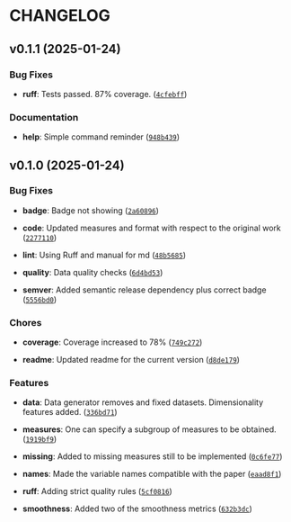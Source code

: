# CHANGELOG


## v0.1.1 (2025-01-24)

### Bug Fixes

- **ruff**: Tests passed. 87% coverage.
  ([`4cfebff`](https://github.com/IraitzM/data-complexity/commit/4cfebff3d31086fc17a85df2a51e4ba02669b0ca))

### Documentation

- **help**: Simple command reminder
  ([`948b439`](https://github.com/IraitzM/data-complexity/commit/948b439b9a6bf70424e34725e3fb719c7093243c))


## v0.1.0 (2025-01-24)

### Bug Fixes

- **badge**: Badge not showing
  ([`2a60896`](https://github.com/IraitzM/data-complexity/commit/2a608966a3867264334aa97a0e952a51d6757153))

- **code**: Updated measures and format with respect to the original work
  ([`2277110`](https://github.com/IraitzM/data-complexity/commit/22771103a7914938dec10f04f10722edac3aedc0))

- **lint**: Using Ruff and manual for md
  ([`48b5685`](https://github.com/IraitzM/data-complexity/commit/48b5685a54635bdb86878c743393f9c5672a11e2))

- **quality**: Data quality checks
  ([`6d4bd53`](https://github.com/IraitzM/data-complexity/commit/6d4bd53675588568c72d32b39696bca2b2a85d1c))

- **semver**: Added semantic release dependency plus correct badge
  ([`5556bd0`](https://github.com/IraitzM/data-complexity/commit/5556bd095c00a1962f840ec333462cf51aa5106d))

### Chores

- **coverage**: Coverage increased to 78%
  ([`749c272`](https://github.com/IraitzM/data-complexity/commit/749c27237e8dc737b85649464362bdfa2558a36a))

- **readme**: Updated readme for the current version
  ([`d8de179`](https://github.com/IraitzM/data-complexity/commit/d8de179b9c7569e48ea97b9f669817e01039d951))

### Features

- **data**: Data generator removes and fixed datasets. Dimensionality features added.
  ([`336bd71`](https://github.com/IraitzM/data-complexity/commit/336bd717f1adedd14829419e55553c8794d05849))

- **measures**: One can specify a subgroup of measures to be obtained.
  ([`1919bf9`](https://github.com/IraitzM/data-complexity/commit/1919bf969da6f9d5f1f57567339e8c0d2b079125))

- **missing**: Added to missing measures still to be implemented
  ([`0c6fe77`](https://github.com/IraitzM/data-complexity/commit/0c6fe776f8dd469d106fc99b2ffebf067ac39f1b))

- **names**: Made the variable names compatible with the paper
  ([`eaad8f1`](https://github.com/IraitzM/data-complexity/commit/eaad8f175a9d96f670f787a18c443e43c6211bce))

- **ruff**: Adding strict quality rules
  ([`5cf0816`](https://github.com/IraitzM/data-complexity/commit/5cf0816f969871015ab23f6e62c198c00a92d1aa))

- **smoothness**: Added two of the smoothness metrics
  ([`632b3dc`](https://github.com/IraitzM/data-complexity/commit/632b3dcb1284c99e1e8487f563d07cdd10ea1258))
